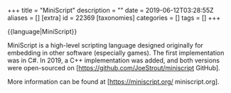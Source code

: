 +++
title = "MiniScript"
description = ""
date = 2019-06-12T03:28:55Z
aliases = []
[extra]
id = 22369
[taxonomies]
categories = []
tags = []
+++

{{language|MiniScript}}

MiniScript is a high-level scripting language designed originally for embedding in other software (especially games).  The first implementation was in C#.  In 2019, a C++ implementation was added, and both versions were open-sourced on [https://github.com/JoeStrout/miniscript GitHub].

More information can be found at [https://miniscript.org/ miniscript.org].
